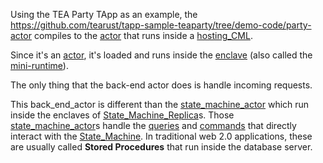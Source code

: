 Using the TEA Party TApp as an example, the https://github.com/tearust/tapp-sample-teaparty/tree/demo-code/party-actor compiles to the [actor](actor.md) that runs inside a [hosting_CML](hosting_CML.md). 

Since it's an [actor](actor.md), it's loaded and runs inside the [enclave](enclave.md) (also called the [mini-runtime](mini-runtime.md)).

The only thing that the back-end actor does is handle incoming requests.

This back_end_actor is different than the [state_machine_actor](state_machine_actor.md) which run inside the enclaves of [State_Machine_Replica](State_Machine_Replica.md)s. Those [state_machine_actor](state_machine_actor.md)s handle the [queries](../../Sep2022_tokenomics/queries.md) and [commands](commands.md) that directly interact with the [State_Machine](t-rust/docs/_gitbook-dev-docs/1_core_docs/State_Machine.md). In traditional web 2.0 applications, these are usually called **Stored Procedures** that run inside the database server.
